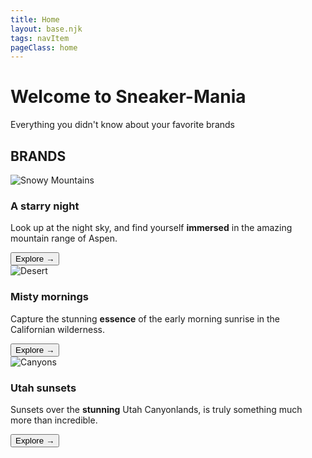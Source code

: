 ```yaml
---
title: Home
layout: base.njk
tags: navItem
pageClass: home
---
```

  
<div class="banner"> 
            <h1>Welcome to Sneaker-Mania</h1>
            <p>Everything you didn't know about your favorite brands</p>
            <!-- <a href="index.html">Etiam posuere</a> -->
        </div>
</div>
 
<section class="grid">
  <h2 class="section-head">BRANDS</h2>
    <article class="card">
      <div class="card__img"><img src="https://images.unsplash.com/photo-1519681393784-d120267933ba?ixlib=rb-1.2.1&amp;ixid=eyJhcHBfaWQiOjEyMDd9&amp;auto=format&amp;fit=crop&amp;w=2250&amp;q=80" alt="Snowy Mountains"></div>
      <div class="card__content">
        <h1 class="card__header">A starry night</h1>
        <p class="card__text">Look up at the night sky, and find yourself <strong>immersed</strong> in the amazing mountain range of Aspen. </p>
        <button class="card__btn">Explore <span>&rarr;</span></button>
      </div>
    </article>

<article class="card">
      <div class="card__img"><img src="https://images.unsplash.com/photo-1485160497022-3e09382fb310?ixlib=rb-1.2.1&amp;ixid=eyJhcHBfaWQiOjEyMDd9&amp;auto=format&amp;fit=crop&amp;w=2250&amp;q=80" alt="Desert"></div>
      <div class="card__content">
        <h1 class="card__header">Misty mornings</h1>
        <p class="card__text">Capture the stunning <strong>essence</strong> of the early morning sunrise in the Californian wilderness.</p>
        <button class="card__btn">Explore <span>&rarr;</span></button>
      </div>
    </article>

<article class="card">
      <div class="card__img"><img src="https://images.unsplash.com/photo-1506318164473-2dfd3ede3623?ixlib=rb-1.2.1&amp;ixid=eyJhcHBfaWQiOjEyMDd9&amp;auto=format&amp;fit=crop&amp;w=3300&amp;q=80" alt="Canyons"></div>
      <div class="card__content">
        <h1 class="card__header">Utah sunsets</h1>
        <p class="card__text">Sunsets over the <strong>stunning</strong> Utah Canyonlands, is truly something much more than incredible.</p>
        <button class="card__btn">Explore <span>&rarr;</span></button>
      </div>
    </article>
 </section>



